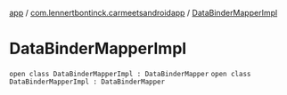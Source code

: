 [app](../../index.md) / [com.lennertbontinck.carmeetsandroidapp](../index.md) / [DataBinderMapperImpl](./index.md)

# DataBinderMapperImpl

`open class DataBinderMapperImpl : DataBinderMapper`
`open class DataBinderMapperImpl : DataBinderMapper`